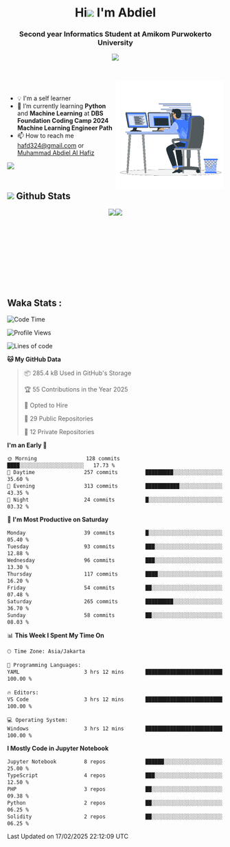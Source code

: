 
<h1 align="center"><b>Hi<img src="https://media.giphy.com/media/hvRJCLFzcasrR4ia7z/giphy.gif" width="35"> I'm Abdiel </b></h1>

<h3 align="center"> Second year Informatics Student at Amikom Purwokerto University </h3>

<div align='center'>
	
![](https://komarev.com/ghpvc/?username=dlzcods&style=for-the-badge)
	
</div>
<br>

<picture> <img align="right" src="https://github.com/0xAbdulKhalid/0xAbdulKhalid/raw/main/assets/mdImages/Right_Side.gif" width = 250px></picture>

<br>

- 💡 I'm a self learner
- 🌱 I’m currently learning **Python** and **Machine Learning** at **DBS Foundation Coding Camp 2024 Machine Learning Engineer Path**
- 📫 How to reach me [hafd324@gmail.com](mailto:hafd324d@gmail.com) or [Muhammad Abdiel Al Hafiz](https://www.linkedin.com/in/muhammad-abdiel-al-hafiz)

<img src="https://user-images.githubusercontent.com/73097560/115834477-dbab4500-a447-11eb-908a-139a6edaec5c.gif"><br><br>

<!-- ## <img src="https://media2.giphy.com/media/QssGEmpkyEOhBCb7e1/giphy.gif?cid=ecf05e47a0n3gi1bfqntqmob8g9aid1oyj2wr3ds3mg700bl&rid=giphy.gif" width ="25"><b> Languages and Tools</b>

![Python](https://img.shields.io/badge/Python%20-FFFFFF.svg?style=for-the-badge&logo=python&logoColor=blue)
![MySQL](https://img.shields.io/badge/MySQL-FFFFFF?style=for-the-badge&logo=mysql&logoColor=blue)
![Laravel](https://img.shields.io/badge/laravel-FFFFFF.svg?style=for-the-badge&logo=laravel&logoColor=blue)
![VS Code](https://img.shields.io/badge/VS%20Code-FFFFFF.svg?style=for-the-badge&logo=visual-studio-code&logoColor=blue)
<br>
![Java](https://img.shields.io/badge/Java-FFFFFF?style=for-the-badge&logo=openjdk&logoColor=blue)
![NetBeans IDE](https://img.shields.io/badge/NetBeans%20IDE-FFFFFF.svg?style=for-the-badge&logo=apache-netbeans-ide&logoColor=blue)
![GitHub](https://img.shields.io/badge/github-FFFFFF.svg?style=for-the-badge&logo=github&logoColor=blue)
<br>
![Markdown](https://img.shields.io/badge/markdown-FFFFFF.svg?style=for-the-badge&logo=markdown&logoColor=blue)

<br>
<br>
<br> -->


## <img src="https://media.giphy.com/media/iY8CRBdQXODJSCERIr/giphy.gif" width="35"><b> Github Stats </b>

<div  style="display: flex; flex-wrap: wrap; justify-content: center;">
   <img height="160em" src="https://github-readme-stats.vercel.app/api?username=dlzcods&show_icons=true&theme=default" />
   <img height="160em" src="https://github-readme-stats.vercel.app/api/top-langs/?username=dlzcods&layout=compact" />
</div>



<br>

## Waka Stats :

<!--START_SECTION:waka-->
![Code Time](http://img.shields.io/badge/Code%20Time-208%20hrs%2016%20mins-blue)

![Profile Views](http://img.shields.io/badge/Profile%20Views-1-blue)

![Lines of code](https://img.shields.io/badge/From%20Hello%20World%20I%27ve%20Written-2.7%20million%20lines%20of%20code-blue)

**🐱 My GitHub Data** 

> 📦 285.4 kB Used in GitHub's Storage 
 > 
> 🏆 55 Contributions in the Year 2025
 > 
> 💼 Opted to Hire
 > 
> 📜 29 Public Repositories 
 > 
> 🔑 12 Private Repositories 
 > 
**I'm an Early 🐤** 

```text
🌞 Morning                128 commits         ████░░░░░░░░░░░░░░░░░░░░░   17.73 % 
🌆 Daytime                257 commits         █████████░░░░░░░░░░░░░░░░   35.60 % 
🌃 Evening                313 commits         ███████████░░░░░░░░░░░░░░   43.35 % 
🌙 Night                  24 commits          █░░░░░░░░░░░░░░░░░░░░░░░░   03.32 % 
```
📅 **I'm Most Productive on Saturday** 

```text
Monday                   39 commits          █░░░░░░░░░░░░░░░░░░░░░░░░   05.40 % 
Tuesday                  93 commits          ███░░░░░░░░░░░░░░░░░░░░░░   12.88 % 
Wednesday                96 commits          ███░░░░░░░░░░░░░░░░░░░░░░   13.30 % 
Thursday                 117 commits         ████░░░░░░░░░░░░░░░░░░░░░   16.20 % 
Friday                   54 commits          ██░░░░░░░░░░░░░░░░░░░░░░░   07.48 % 
Saturday                 265 commits         █████████░░░░░░░░░░░░░░░░   36.70 % 
Sunday                   58 commits          ██░░░░░░░░░░░░░░░░░░░░░░░   08.03 % 
```


📊 **This Week I Spent My Time On** 

```text
🕑︎ Time Zone: Asia/Jakarta

💬 Programming Languages: 
YAML                     3 hrs 12 mins       █████████████████████████   100.00 % 

🔥 Editors: 
VS Code                  3 hrs 12 mins       █████████████████████████   100.00 % 

💻 Operating System: 
Windows                  3 hrs 12 mins       █████████████████████████   100.00 % 
```

**I Mostly Code in Jupyter Notebook** 

```text
Jupyter Notebook         8 repos             ██████░░░░░░░░░░░░░░░░░░░   25.00 % 
TypeScript               4 repos             ███░░░░░░░░░░░░░░░░░░░░░░   12.50 % 
PHP                      3 repos             ██░░░░░░░░░░░░░░░░░░░░░░░   09.38 % 
Python                   2 repos             ██░░░░░░░░░░░░░░░░░░░░░░░   06.25 % 
Solidity                 2 repos             ██░░░░░░░░░░░░░░░░░░░░░░░   06.25 % 
```




 Last Updated on 17/02/2025 22:12:09 UTC
<!--END_SECTION:waka-->

<br>
<br>
